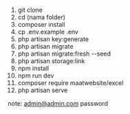 1. git clone
2. cd (nama folder)
2. composer install
4. cp .env.example .env
5. php artisan key:generate
6. php artisan migrate
7. php artisan migrate:fresh --seed
8. php artisan storage:link
9. npm install
10. npm run dev
12. composer require maatwebsite/excel
11. php artisan serve


note:
admin@admin.com
password
